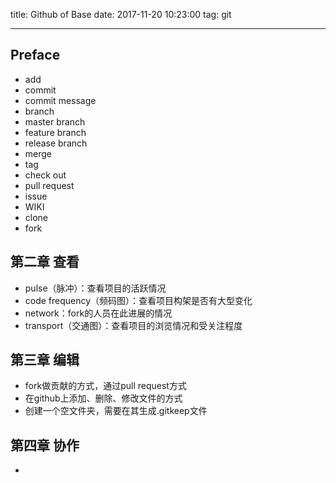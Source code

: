 title: Github of Base
date: 2017-11-20 10:23:00
tag: git

---

<!--more-->

## Preface ##

* add
* commit
* commit message
* branch
* master branch
* feature branch
* release branch
* merge
* tag
* check out
* pull request
* issue
* WIKI
* clone
* fork

## 第二章 查看 ##

* pulse（脉冲）：查看项目的活跃情况
* code frequency（频码图）：查看项目构架是否有大型变化
* network：fork的人员在此进展的情况
* transport（交通图）：查看项目的浏览情况和受关注程度

## 第三章 编辑 ##

* fork做贡献的方式，通过pull request方式
* 在github上添加、删除、修改文件的方式
* 创建一个空文件夹，需要在其生成.gitkeep文件

## 第四章 协作 ##

* 